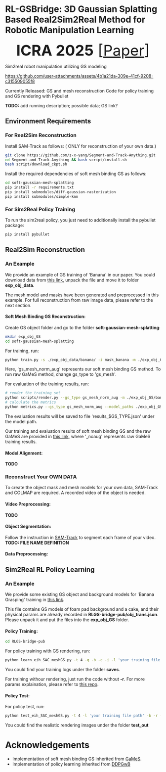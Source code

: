 # RL-GSBridge: 3D Gaussian Splatting Based Real2Sim2Real Method for Robotic Manipulation Learning


<font size=10> <p align="center"> **ICRA 2025** [[Paper](https://arxiv.org/abs/2409.20291)]</p></font>

Sim2real robot manipulation utilizing GS modeling

https://github.com/user-attachments/assets/4b1a21da-309e-41cf-9208-c315509055f8

Currently Released:
GS and mesh reconstruction
Code for policy training and GS rendering with Pybullet 

**TODO:** add running description; possible data; GS link?

## Environment Requirements
### For Real2Sim Reconstruction
Install SAM-Track as follows: ( ONLY for reconstruction of your own data.)
```bash
git clone https://github.com/z-x-yang/Segment-and-Track-Anything.git
cd Segment-and-Track-Anything && bash script/install.sh
bash script/download_ckpt.sh
```
Install the required dependencies of soft mesh binding GS as follows:
```bash
cd soft-gaussian-mesh-splatting
pip install -r requirements.txt
pip install submodules/diff-gaussian-rasterization
pip install submodules/simple-knn
```
### For Sim2Real Policy Training
To run the sim2real policy, you just need to additionally install the pybullet package:
```bash
pip install pybullet
```
## Real2Sim Reconstruction
### An Example
We provide an example of GS training of 'Banana' in our paper. You could download data from [this link]( https://pan.baidu.com/s/1I1kX0oxD16T3Dfacwg6dkQ?pwd=at25), unpack the file and move it to folder **exp_obj_data**.

The mesh model and masks have been generated and preprocessed in this example. For full reconstruction from raw image data, please refer to the next section.
#### Soft Mesh Binding GS Reconstruction:
Create GS object folder and go to the folder **soft-gaussian-mesh-splatting**:
```bash
mkdir exp_obj_GS
cd soft-gaussian-mesh-splatting
```
For training, run:
```bash
python train.py -s ./exp_obj_data/banana/ -i mask_banana -m ./exp_obj_GS/banana_mesh_0 --gs_type gs_mesh_norm_aug --num_splats 2 --sh_degree 0
```
Here, 'gs_mesh_norm_aug' represents our soft mesh binding GS method. To run raw GaMeS method, change gs_type to 'gs_mesh'.

For evaluation of the training results, run:
```bash
# render the training set
python scripts/render.py --gs_type gs_mesh_norm_aug -m ./exp_obj_GS/banana_mesh_0
# calculate the metrics
python metrics.py --gs_type gs_mesh_norm_aug --model_paths ./exp_obj_GS/banana_mesh_0 
```
The evaluation results will be saved to file 'results_$GS_TYPE.json' under the model path.

Our training and evaluation results of soft mesh binding GS and the raw GaMeS are provided in [this link](https://pan.baidu.com/s/1EKa9_wKSu1NGgtkYVbhWUg?pwd=im84), where '_noaug' represents raw GaMeS training results.

#### Model Alignment:
**TODO**

### Reconstruct Your OWN DATA
To create the object mask and mesh models for your own data, SAM-Track and COLMAP are required. A recorded video of the object is needed.
#### Video Preprocessing:
**TODO**
#### Object Segmentation:
Follow the instruction in [SAM-Track](https://github.com/z-x-yang/Segment-and-Track-Anything) to segment each frame of your video. 
**TODO: FILE NAME DEFINITION**
#### Data Preprocessing:

## Sim2Real RL Policy Learning
### An Example
We provide some existing GS object and background models for 'Banana Grasping' training in [this link](https://pan.baidu.com/s/1T5BToLoAaTNn7F1BqWXjIw?pwd=qqu1). 

This file contains GS models of foam pad background and a cake, and their physical params are already recorded in **RLGS-bridge-pub/obj_trans.json**. Please unpack it and put the files into the **exp_obj_GS** folder.
#### Policy Training:
```bash
cd RLGS-bridge-pub
```
For policy training with GS rendering, run:
```bash
python learn_eih_SAC_meshGS.py -t 4 -q -b -c -i -l 'your training file path' -r -m mono --mesh --strain --color_refine --use_force
```
You could find your training logs under the folder **saves**. 

For training withour rendering, just run the code without  **-r**. For more params explaination, please refer to [this repo](https://github.com/IRMVLab/BCLearning).
#### Policy Test:
For policy test, run:
```bash
python test_eih_SAC_meshGS.py -t 4 -l 'your training file path' -b -r --mesh
```
You could find the realistic rendering images under the folder **test_out**
# Acknowledgements
* Implementation of soft mesh binding GS inherited from [GaMeS](https://github.com/waczjoan/gaussian-mesh-splatting).
* Implementation of policy learning inherited from [DDPGwB](https://github.com/IRMVLab/BCLearning)

